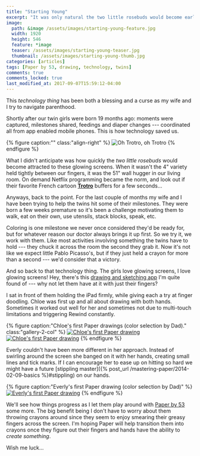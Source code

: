 ```yaml
---
title: "Starting Young"
excerpt: "It was only natural the two little rosebuds would become early adopters of technology."
image: 
  path: &image /assets/images/starting-young-feature.jpg
  width: 1920
  height: 546
  feature: *image
  teaser: /assets/images/starting-young-teaser.jpg
  thumbnail: /assets/images/starting-young-thumb.jpg
categories: [articles]
tags: [Paper by 53, drawing, technology, twins]
comments: true
comments_locked: true
last_modified_at: 2017-09-07T15:59:12-04:00
---
```


This *technology thing* has been both a blessing and a curse as my wife and I try to navigate parenthood.

Shortly after our twin girls were born 19 months ago: moments were captured, milestones shared, feedings and diaper changes --- coordinated all from app enabled mobile phones. This is how technology saved us.

{% figure caption:"" class:"align-right" %}
![Oh Trotro, oh Trotro](/assets/images/trotro.gif)
{% endfigure %}

What I didn't anticipate was how quickly the *two little rosebuds* would become attracted to these glowing screens. When it wasn't the 4" variety held tightly between our fingers, it was the 51" wall hugger in our living room. On demand Netflix programming became the norm, and look out if their favorite French cartoon **[Trotro](http://thetvdb.com/?tab=series&id=108061)** buffers for a few seconds...

Anyways, back to the point. For the last couple of months my wife and I have been trying to help the twins hit some of their milestones. They were born a few weeks premature so it's been a challenge motivating them to walk, eat on their own, use utensils, stack blocks, speak, etc.

Coloring is one milestone we never once considered they'd be ready for, but for whatever reason our doctor always brings it up first. So we try it, we work with them. Like most activities involving something the twins have to hold --- they chuck it across the room the second they grab it. Now it's not like we expect little Pablo Picasso's, but if they just held a crayon for more than a second --- we'd consider that a victory.

And so back to that technology thing. The girls love glowing screens, I love glowing screens! Hey, there's this [drawing and sketching app](/mastering-paper/) I'm quite found of --- why not let them have at it with just their fingers?

I sat in front of them holding the iPad firmly, while giving each a try at finger doodling. Chloe was first up and all about drawing with both hands. Sometimes it worked out well for her and sometimes not due to multi-touch limitations and triggering Rewind constantly.

{% figure caption:"Chloe's first Paper drawings (color selection by Dad)." class:"gallery-2-col" %}
[![Chloe's first Paper drawing](/assets/images/paper-53-chloe-draw-1-600.jpg)](/assets/images/paper-53-chloe-draw-1.jpg)
[![Chloe's first Paper drawing](/assets/images/paper-53-chloe-draw-2-600.jpg)](/assets/images/paper-53-chloe-draw-2.jpg)
{% endfigure %}

Everly couldn't have been more different in her approach. Instead of swirling around the screen she banged on it with her hands, creating small lines and tick marks. If I can encourage her to ease up on hitting so hard we might have a future [stippling master]({% post_url /mastering-paper/2014-02-09-basics %}#stippling) on our hands.

{% figure caption:"Everly's first Paper drawing (color selection by Dad)" %}
[![Everly's first Paper drawing](/assets/images/paper-53-everly-draw-1-600.jpg)](/assets/images/paper-53-everly-draw-1.jpg)
{% endfigure %}

We'll see how things progress as I let them play around with [Paper by 53](http://fiftythree.com/paper/) some more. The big benefit being I don't have to worry about them throwing crayons around since they seem to enjoy smearing their greasy fingers across the screen. I'm hoping Paper will help transition them into crayons once they figure out their fingers and hands have the ability to *create something*.

Wish me luck...
